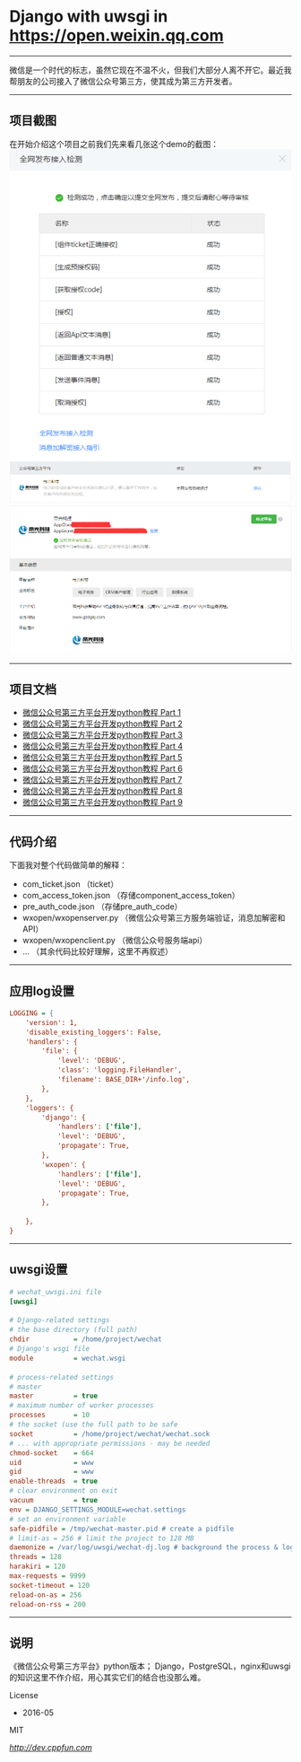 # Django with uwsgi in https://open.weixin.qq.com

------

微信是一个时代的标志，虽然它现在不温不火，但我们大部分人离不开它。最近我帮朋友的公司接入了微信公众号第三方，使其成为第三方开发者。

- - -
## 项目截图
在开始介绍这个项目之前我们先来看几张这个demo的截图：
![check](images/check.png)
![app](images/one.png)
![info](images/two.png)

- - -
## 项目文档
- [微信公众号第三方平台开发python教程 Part 1](http://dev.cppfun.com/develop-wechat-public-third-party-platforms-in-python-part-one.htm)
- [微信公众号第三方平台开发python教程 Part 2](http://dev.cppfun.com/develop-wechat-public-third-party-platforms-in-python-part-two.htm)
- [微信公众号第三方平台开发python教程 Part 3](http://dev.cppfun.com/develop-wechat-public-third-party-platforms-in-python-part-three.htm)
- [微信公众号第三方平台开发python教程 Part 4](http://dev.cppfun.com/develop-wechat-public-third-party-platforms-in-python-part-four.htm)
- [微信公众号第三方平台开发python教程 Part 5](http://dev.cppfun.com/develop-wechat-public-third-party-platforms-in-python-part-five.htm)
- [微信公众号第三方平台开发python教程 Part 6](http://dev.cppfun.com/develop-wechat-public-third-party-platforms-in-python-part-six.htm)
- [微信公众号第三方平台开发python教程 Part 7](http://dev.cppfun.com/develop-wechat-public-third-party-platforms-in-python-part-seven.htm)
- [微信公众号第三方平台开发python教程 Part 8](http://dev.cppfun.com/develop-wechat-public-third-party-platforms-in-python-part-eight.htm)
- [微信公众号第三方平台开发python教程 Part 9](http://dev.cppfun.com/develop-wechat-public-third-party-platforms-in-python-part-nine.htm)

- - -
## 代码介绍
下面我对整个代码做简单的解释：
- com_ticket.json （ticket）
- com_access_token.json （存储component_access_token）
- pre_auth_code.json （存储pre_auth_code）
- wxopen/wxopenserver.py （微信公众号第三方服务端验证，消息加解密和API）
- wxopen/wxopenclient.py （微信公众号服务端api）
- ... （其余代码比较好理解，这里不再叙述）


- - -
## 应用log设置
```ini
LOGGING = {
    'version': 1,
    'disable_existing_loggers': False,
    'handlers': {
        'file': {
            'level': 'DEBUG',
            'class': 'logging.FileHandler',
            'filename': BASE_DIR+'/info.log',
        },
    },
    'loggers': {
        'django': {
            'handlers': ['file'],
            'level': 'DEBUG',
            'propagate': True,
        },
        'wxopen': {
            'handlers': ['file'],
            'level': 'DEBUG',
            'propagate': True,
        },

    },
}
```

- - -
## uwsgi设置
```ini
# wechat_uwsgi.ini file
[uwsgi]

# Django-related settings
# the base directory (full path)
chdir           = /home/project/wechat
# Django's wsgi file
module          = wechat.wsgi

# process-related settings
# master
master          = true
# maximum number of worker processes
processes       = 10
# the socket (use the full path to be safe
socket          = /home/project/wechat/wechat.sock
# ... with appropriate permissions - may be needed
chmod-socket    = 664
uid             = www
gid             = www
enable-threads  = true
# clear environment on exit
vacuum          = true
env = DJANGO_SETTINGS_MODULE=wechat.settings
# set an environment variable
safe-pidfile = /tmp/wechat-master.pid # create a pidfile
# limit-as = 256 # limit the project to 128 MB
daemonize = /var/log/uwsgi/wechat-dj.log # background the process & log
threads = 128
harakiri = 120
max-requests = 9999
socket-timeout = 120
reload-on-as = 256
reload-on-rss = 200
```

* * *
## 说明
《微信公众号第三方平台》python版本；
Django，PostgreSQL，nginx和uwsgi的知识这里不作介绍，用心其实它们的结合也没那么难。

License
- 2016-05

MIT

*http://dev.cppfun.com*


